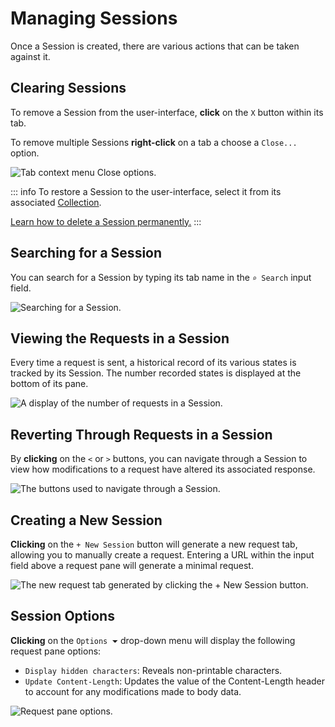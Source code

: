 # Managing Sessions

Once a Session is created, there are various actions that can be taken against it.

## Clearing Sessions

To remove a Session from the user-interface, **click** on the `X` button within its tab.

To remove multiple Sessions **right-click** on a tab a choose a `Close...` option.

<img alt="Tab context menu Close options." src="/_images/replay_session.png" center>

::: info
To restore a Session to the user-interface, select it from its associated [Collection](/guides/replay_collections.md).

[Learn how to delete a Session permanently.](/guides/replay_collections.md#deleting-a-session)
:::

## Searching for a Session

You can search for a Session by typing its tab name in the `⌕ Search` input field.

<img alt="Searching for a Session." src="/_images/replay_search.png" center>

## Viewing the Requests in a Session

Every time a request is sent, a historical record of its various states is tracked by its Session. The number recorded states is displayed at the bottom of its pane.

<img alt="A display of the number of requests in a Session." src="/_images/replay_session.png" center>

## Reverting Through Requests in a Session

By **clicking** on the `<` or `>` buttons, you can navigate through a Session to view how modifications to a request have altered its associated response.

<img alt="The buttons used to navigate through a Session." src="/_images/replay_session_buttons.png" center>

## Creating a New Session

**Clicking** on the `+ New Session` button will generate a new request tab, allowing you to manually create a request. Entering a URL within the input field above a request pane will generate a minimal request.

<img alt="The new request tab generated by clicking the + New Session button." src="/_images/replay_new_request.png" center>

## Session Options

**Clicking** on the `Options ⏷` drop-down menu will display the following request pane options:

- `Display hidden characters`: Reveals non-printable characters.
- `Update Content-Length`: Updates the value of the Content-Length header to account for any modifications made to body data.

<img alt="Request pane options." src="/_images/replay_options.png" center>
